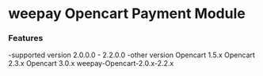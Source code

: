 # weepay Opencart Payment Module 
  ### Features
 -supported version
  2.0.0.0 - 2.2.0.0
 -other version Opencart 1.5.x  Opencart 2.3.x Opencart 3.0.x
  weepay-Opencart-2.0.x-2.2.x

